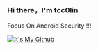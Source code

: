 ### Hi there，I'm tcc0lin

Focus On Android Security !!!


[![It's My Github](https://github-readme-stats.vercel.app/api?username=tcc0lin&show_icons=true&theme=radical)]()
